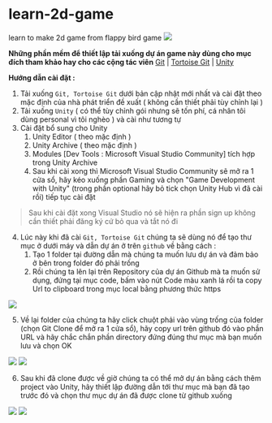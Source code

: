 # learn-2d-game 

learn to make 2d game from flappy bird game
![](https://scontent.fsgn5-14.fna.fbcdn.net/v/t1.15752-9/441443157_3614999768738770_2823607306850250601_n.jpg?_nc_cat=106&ccb=1-7&_nc_sid=5f2048&_nc_eui2=AeFVtDvDuOGHqtXL9PweW6YidOKMQ6ucIAx04oxDq5wgDB8CLCFmeo1NJvu9KXTqktQQDY88uOIoywRfR3X54QU0&_nc_ohc=glnn5Mp79i8Q7kNvgGSPOjb&_nc_ht=scontent.fsgn5-14.fna&oh=03_Q7cD1QG12FE8okybwMxyYavJ5KV8vgqQh1T9x7hulksVkBXNsA&oe=666BF027)

**Những phần mềm để thiết lập tải xuống dự án game này dùng cho mục đích tham khảo hay cho các cộng tác viên**
[Git](https://git-scm.com/downloads) | [Tortoise Git](https://tortoisegit.org/download/) | [Unity](https://unity.com/download)

**Hướng dẫn cài đặt :**
1. Tải xuống `Git, Tortoise Git` dưới bản cập nhật mới nhất và cài đặt theo mặc định của nhà phát triển đề xuất ( không cần thiết phải tùy chỉnh lại ) 
2. Tải xuống `Unity` ( có thể tùy chỉnh gói nhưng sẽ tốn phí, cá nhân tôi dùng personal vì tôi nghèo ) và cài như tương tự
3. Cài đặt bổ sung cho Unity
   1. Unity Editor ( theo mặc định )
   2. Unity Archive ( theo mặc định )
   3. Modules [Dev Tools : Microsoft Visual Studio Community] tích hợp trong Unity Archive
   4. Sau khi cài xong thì Microsoft Visual Studio Community sẽ mở ra 1 cửa sổ, hãy kéo xuống phần Gaming và chọn "Game Development with Unity"
(trong phần optional hãy bỏ tick chọn Unity Hub vì đã cài rồi) tiếp tục cài đặt
> Sau khi cài đặt xong Visual Studio nó sẽ hiện ra phần sign up không cần thiết phải đăng ký cứ bỏ qua và tắt nó đi

4. Lúc này khi đã cài `Git, Tortoise Git` chúng ta sẽ dùng nó để tạo thư mục ở dưới máy và dẫn dự án ở trên `github` về bằng cách :
   1. Tạo 1 folder tại đường dẫn mà chúng ta muốn lưu dự án và đảm bảo ở bên trong folder đó phải trống
   2. Rồi chúng ta lên lại trên Repository của dự án Github mà ta muốn sử dụng, đứng tại mục code, bấm vào nút Code màu xanh lá rồi ta copy Url to clipboard trong mục local bằng phương thức https

![](https://scontent.fsgn5-8.fna.fbcdn.net/v/t1.15752-9/440880502_463939726100899_4899839131298972889_n.png?_nc_cat=109&ccb=1-7&_nc_sid=5f2048&_nc_eui2=AeGu4YjF_TmilydQ8ohVyioBvnzkETl0912-fOQROXT3Xeb2GFAx4TYCCqrzwPqYmBtV0mR5Ltob3uo16ilNt1Sb&_nc_ohc=tCoyMyY5iZEQ7kNvgEDl3xK&_nc_ht=scontent.fsgn5-8.fna&oh=03_Q7cD1QGPXEyG8EIjhSkLpenRbrt0ypxj7EBlkGI9ReAKZH2AlA&oe=666BEF60)
  
5. Về lại folder của chúng ta hãy click chuột phải vào vùng trống của folder (chọn Git Clone để mở ra 1 cửa sổ), hãy copy url trên github đó vào phần URL và hãy chắc chắn phần directory đứng đúng thư mục mà bạn muốn lưu và chọn OK

![](https://scontent.fsgn5-9.fna.fbcdn.net/v/t1.15752-9/440888866_974772040816393_2028507364070920349_n.png?_nc_cat=102&ccb=1-7&_nc_sid=5f2048&_nc_eui2=AeHfiiX4R2tKFBKOdCPKu8j07ThU7bC0LivtOFTtsLQuK-7EVDb0sUey9nvaZmnonlmT4U3c3drZEpiZzL-JF02k&_nc_ohc=-SiXp9eNTAcQ7kNvgGocBUv&_nc_ht=scontent.fsgn5-9.fna&oh=03_Q7cD1QFpZywZkxghIr6-6Scnf2mLSE0T0zN8N6NdUhpORlxe7g&oe=666C00C2)
![](https://scontent.fsgn5-9.fna.fbcdn.net/v/t1.15752-9/440846132_756833479623001_5681607853521538501_n.png?_nc_cat=105&ccb=1-7&_nc_sid=5f2048&_nc_eui2=AeG6pNTqByAoXOqzc5hcfNdlXpaNvT5tMFtelo29Pm0wWykhZKlOAWqmZ2XThco1dIbIQ_xceTL4VM0sPJsV4sd8&_nc_ohc=SabNhHDHJ2kQ7kNvgEAd7IO&_nc_ht=scontent.fsgn5-9.fna&oh=03_Q7cD1QGT6I2IVRIclqSQCOW995YQKqeLsDZUXytY5WRqx2gC_Q&oe=666C08D5)
  
6. Sau khi đã clone được về giờ chúng ta có thể mở dự án bằng cách thêm project vào Unity, hãy thiết lập đường dẫn tới thư mục mà bạn đã tạo trước đó và chọn thư mục dự án đã được clone từ github xuống

![](https://scontent.fsgn5-5.fna.fbcdn.net/v/t1.15752-9/440943812_1244931143149747_8913728558467002741_n.png?_nc_cat=108&ccb=1-7&_nc_sid=5f2048&_nc_eui2=AeEsnoifiJ-jgXRHcGwHRn-m1OXjckhUc_jU5eNySFRz-GxCzyJURbbY50n6Oid7Qn_JAcK6EUUZ6Jx7ibCJsU6p&_nc_ohc=jk6hzFKsp8oQ7kNvgEDnvpd&_nc_ht=scontent.fsgn5-5.fna&oh=03_Q7cD1QGFaPzvt22TMLsptgjDVgEFxr2UNMBf1F4V2lx30U7fMg&oe=666BE753)
![](https://scontent.fsgn5-9.fna.fbcdn.net/v/t1.15752-9/440840534_957509792778463_8652348353261031171_n.png?_nc_cat=105&ccb=1-7&_nc_sid=5f2048&_nc_eui2=AeGFjYpDaSjq5Xk-WbEwdDbYzAEjgOLJMN_MASOA4skw37OXZoRuVp66N2jxaSclNu4U3J6aA0-DufuiH_hw5PG6&_nc_ohc=-neF_gcGaCQQ7kNvgFku4nJ&_nc_ht=scontent.fsgn5-9.fna&oh=03_Q7cD1QH8mQ1gPbfGgckJfaIOSrwvzgc2t2W46FjtfCzqMTWH2g&oe=666C1D78)
